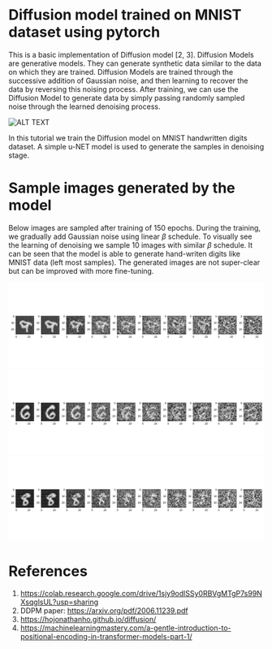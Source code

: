 # Diffusion model trained on MNIST dataset using pytorch

This is a basic implementation of Diffusion model [2, 3]. 
Diffusion Models are generative models. They can generate synthetic data similar to the data on which they are trained. Diffusion Models are trained through the successive addition of Gaussian noise, and then learning to recover the data by reversing this noising process. After training, we can use the Diffusion Model to generate data by simply passing randomly sampled noise through the learned denoising process.


![ALT TEXT](https://hojonathanho.github.io/diffusion/assets/img/pgm_diagram_xarrow.png)

In this tutorial we train the Diffusion model on MNIST handwritten digits dataset. A simple u-NET model is used to generate the samples in denoising stage.

# Sample images generated by the model
 
Below images are sampled after training of 150 epochs. During the training, we gradually add Gaussian noise using linear $\beta$ schedule. To visually see the learning of denoising we sample 10 images with similar $\beta$ schedule. It can be seen that the model is able to generate hand-writen digits like MNIST data (left most samples).
The generated images are not super-clear but can be improved with more fine-tuning.

![ALT TEXT](https://github.com/pratikpv/diffusion_model_pytorch/blob/main/sample_output_images/epoch_171_batch_0.png)
![ALT TEXT](https://github.com/pratikpv/diffusion_model_pytorch/blob/main/sample_output_images/epoch_253_batch_0.png)
![ALT TEXT](https://github.com/pratikpv/diffusion_model_pytorch/blob/main/sample_output_images/epoch_289_batch_0.png)


# References
1. https://colab.research.google.com/drive/1sjy9odlSSy0RBVgMTgP7s99NXsqglsUL?usp=sharing
2. DDPM paper: https://arxiv.org/pdf/2006.11239.pdf
3. https://hojonathanho.github.io/diffusion/
4. https://machinelearningmastery.com/a-gentle-introduction-to-positional-encoding-in-transformer-models-part-1/
